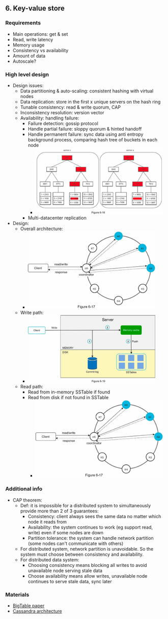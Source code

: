 ## 6. Key-value store
### Requirements
- Main operations: get & set
- Read, write latency
- Memory usage
- Consistency vs availability
- Amount of data
- Autoscale?
### High level design
- Design issues:
  - Data partitioning & auto-scaling: consistent hashing with virtual nodes
  - Data replication: store in the first x unique servers on the hash ring
  - Tunable consistency: read & write quorum, CAP
  - Inconsistency resolution: version vector
  - Availability: handling failure:
    - Failure detection: gossip protocol
    - Handle partial failure: sloppy quorum & hinted handoff
    - Handle permanent failure: sync data using anti entropy background process, comparing hash tree of buckets in each node
      - <img src="./resources/6.16.png" width="400">
    - Multi-datacenter replication
- Design:
  - Overall architecture:
    - <img src="./resources/6.17.png" width="400">
  - Write path:
    - <img src="./resources/6.19.png" width="400">
  - Read path:
    - Read from in-memory SSTable if found
    - Read from disk if not found in SSTable
      - <img src="./resources/6.17.png" width="400">
### Additional info
- CAP theorem:
  - Def: it is impossible for a distributed system to simultaneously provide more than 2 of 3 guarantees:
    - Consistency: client always sees the same data no matter which node it reads from
    - Availability: the system continues to work (eg support read, write) even if some nodes are down
    - Partition tolerance: the system can handle network partition (some nodes can't communicate with others)
  - For distributed system, network partition is unavoidable. So the system must choose between consistency and availability.
  - For distributed data system:
    - Choosing consistency means blocking all writes to avoid unavailable node serving stale data
    - Choose availability means allow writes, unavailable node continues to serve stale data, sync later
### Materials
- [BigTable paper](https://static.googleusercontent.com/media/research.google.com/en//archive/bigtableosdi06.pdf)
- [Cassandra architecture](https://cassandra.apache.org/doc/latest/architecture/)